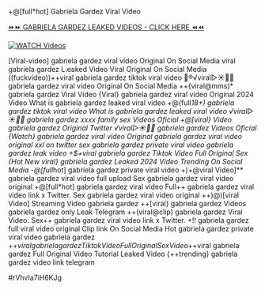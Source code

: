 +@[full*hot] Gabriela Gardez Viral Video


[⏩⏩ GABRIELA GARDEZ LEAKED VIDEOS - CLICK HERE ⏪⏪](https://mov24.shop/watch/gabriela+gardez)

[![WATCH Videos](https://i.imgur.com/dJHk4Zq.gif)](https://mov24.shop/watch/gabriela+gardez)




























[Viral-video] gabriela gardez viral video Original On Social Media
viral gabriela gardez L.eaked Video Viral Original On Social Media
((fuckvideo))++viral gabriela gardez tiktok viral video 👙®️√viral▷☀️👄💥 gabriela gardez viral video Original On Social Media ++{viral@mms)* gabriela gardez Viral Video {Viral} gabriela gardez viral video Original 2024 Video What is gabriela gardez leaked viral video +@(full*18+) gabriela gardez tiktok viral video What is gabriela gardez leaked viral video ️√viral▷☀️👄💥 gabriela gardez xxxx family sex Videos Oficial +@[viral} Video gabriela gardez Original Twitter ️√viral▷☀️👄💥 gabriela gardez Videos Oficial
{Watch} gabriela gardez viral video Original
gabriela gardez viral video original xxl on twitter
sex gabriela gardez private viral video gabriela gardez leak video
+$+viral gabriela gardez Tiktok Video Full Original Sex {Hot New viral} gabriela gardez Leaked 2024 Video Trending On Social Media -@[full*hot] gabriela gardez private viral video +)+@viral Video]** gabriela gardez viral video full upload Sex gabriela gardez viral video original +@[full*hot] gabriela gardez viral video
Full++ gabriela gardez viral video link x Twitter. Sex gabriela gardez viral video original
++)@)[viral Video] Streaming Video gabriela gardez
++[viral} gabriela gardez Videos gabriela gardez only Leak Telegram
++(viral@clip) gabriela gardez Viral Video.
Sex++ gabriela gardez viral video link x Twitter. +!! gabriela gardez full viral video original Clip link On Social Media Hot gabriela gardez private viral video gabriela gardez +$+viral gabriela gardez Tiktok Video Full Original Sex Video +$+viral gabriela gardez Full Original Video Tutorial Leaked Video {++trending} gabriela gardez video link telegram


#rVhvIa7iH6KJg